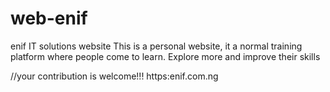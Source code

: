 # web-enif
 enif IT solutions website
 This is a personal website, it a normal training platform where people come to learn.
 Explore more and improve their skills

//your contribution is welcome!!!
https:enif.com.ng

